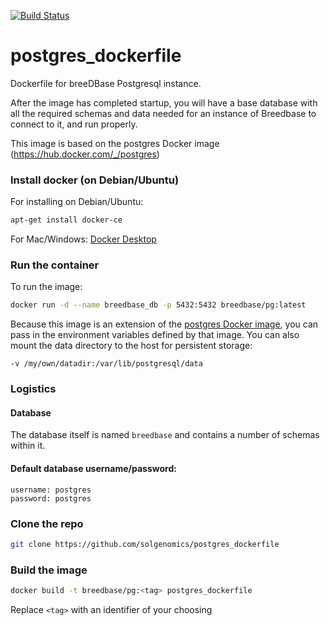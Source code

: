 [![Build Status](https://travis-ci.com/solgenomics/postgres_dockerfile.svg?branch=master)](https://travis-ci.com/solgenomics/postgres_dockerfile)

# postgres_dockerfile
Dockerfile for breeDBase Postgresql instance.  

After the image has completed startup, you will have a base database with all the required schemas and data needed for an instance of Breedbase to connect to it, and run properly.

This image is based on the postgres Docker image (https://hub.docker.com/_/postgres)

### Install docker (on Debian/Ubuntu)
For installing on Debian/Ubuntu:

```bash
apt-get install docker-ce
```

For Mac/Windows: [Docker Desktop](https://www.docker.com/products/docker-desktop)

### Run the container
To run the image:
```bash
docker run -d --name breedbase_db -p 5432:5432 breedbase/pg:latest
```

Because this image is an extension of the [postgres Docker image](https://hub.docker.com/_/postgres), you can pass in the environment variables defined by that image.  You can also mount the data directory to the host for persistent storage: 
```
-v /my/own/datadir:/var/lib/postgresql/data
```

### Logistics
#### Database
The database itself is named `breedbase` and contains a number of schemas within it.

#### Default database username/password:
```
username: postgres
password: postgres
```

### Clone the repo
```bash
git clone https://github.com/solgenomics/postgres_dockerfile
```

### Build the image
```bash
docker build -t breedbase/pg:<tag> postgres_dockerfile
```

Replace `<tag>` with an identifier of your choosing
 
